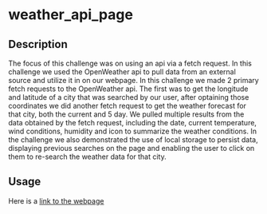 # weather_api_page

## Description

The focus of this challenge was on using an api via a fetch request. In this challenge we used the OpenWeather api to pull data from an external source and utilize it in on our webpage. In this challenge we made 2 primary fetch requests to the OpenWeather api. The first was to get the longitude and latitude of a city that was searched by our user, after optaining those coordinates we did another fetch request to get the weather forecast for that city, both the current and 5 day. We pulled multiple results from the data obtained by the fetch request, including the date, current temperature, wind conditions, humidity and icon to summarize the weather conditions. In the challenge we also demonstrated the use of local storage to persist data, displaying previous searches on the page and enabling the user to click on them to re-search the weather data for that city. 

## Usage

Here is a [link to the webpage](https://rozierhj.github.io/weather_api_page/)

<!-- This is what the web page should like like when this challenge is complete.

Light Mode Homepage
![Here is the Hompage in Light Mode](./index.html.png)

Ligh Mode Blog Posts
![Here are the Blog Posts in Light Mode](./blog.html.png) 


Dark Mode Homepage
![Here is the Homepage in Dark Mode](./index.html.darkMode.png) 

Dark Mode Blog Posts
![Here are the Blog Posts in Dark Mode](./blog.html.darkMode.png)  


A video of [The Webpage in action](https://app.screencastify.com/v3/watch/BNGVJT8Dz7fipOhJPVpb) -->